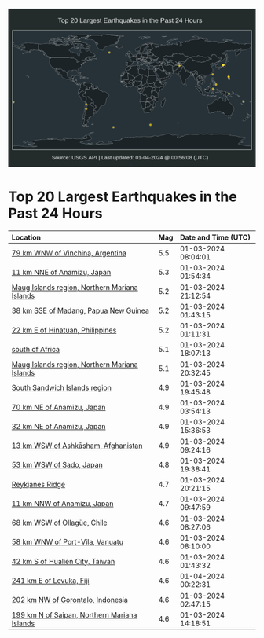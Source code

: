 ![Map](./map.png)

# Top 20 Largest Earthquakes in the Past 24 Hours

| Location | Mag | Date and Time (UTC) |
|:---|:---|:---|
| [79 km WNW of Vinchina, Argentina](https://earthquake.usgs.gov/earthquakes/eventpage/us6000m1cg) | 5.5 | 01-03-2024 08:04:01 |
| [11 km NNE of Anamizu, Japan](https://earthquake.usgs.gov/earthquakes/eventpage/us6000m1bj) | 5.3 | 01-03-2024 01:54:34 |
| [Maug Islands region, Northern Mariana Islands](https://earthquake.usgs.gov/earthquakes/eventpage/us6000m1j9) | 5.2 | 01-03-2024 21:12:54 |
| [38 km SSE of Madang, Papua New Guinea](https://earthquake.usgs.gov/earthquakes/eventpage/us6000m1bg) | 5.2 | 01-03-2024 01:43:15 |
| [22 km E of Hinatuan, Philippines](https://earthquake.usgs.gov/earthquakes/eventpage/us6000m1b7) | 5.2 | 01-03-2024 01:11:31 |
| [south of Africa](https://earthquake.usgs.gov/earthquakes/eventpage/us6000m1hf) | 5.1 | 01-03-2024 18:07:13 |
| [Maug Islands region, Northern Mariana Islands](https://earthquake.usgs.gov/earthquakes/eventpage/us6000m1j0) | 5.1 | 01-03-2024 20:32:45 |
| [South Sandwich Islands region](https://earthquake.usgs.gov/earthquakes/eventpage/us6000m1if) | 4.9 | 01-03-2024 19:45:48 |
| [70 km NE of Anamizu, Japan](https://earthquake.usgs.gov/earthquakes/eventpage/us6000m1bt) | 4.9 | 01-03-2024 03:54:13 |
| [32 km NE of Anamizu, Japan](https://earthquake.usgs.gov/earthquakes/eventpage/us6000m1fl) | 4.9 | 01-03-2024 15:36:53 |
| [13 km WSW of Ashkāsham, Afghanistan](https://earthquake.usgs.gov/earthquakes/eventpage/us6000m1dx) | 4.9 | 01-03-2024 09:24:16 |
| [53 km WSW of Sado, Japan](https://earthquake.usgs.gov/earthquakes/eventpage/us6000m1i6) | 4.8 | 01-03-2024 19:38:41 |
| [Reykjanes Ridge](https://earthquake.usgs.gov/earthquakes/eventpage/us6000m1iz) | 4.7 | 01-03-2024 20:21:15 |
| [11 km NNW of Anamizu, Japan](https://earthquake.usgs.gov/earthquakes/eventpage/us6000m1dz) | 4.7 | 01-03-2024 09:47:59 |
| [68 km WSW of Ollagüe, Chile](https://earthquake.usgs.gov/earthquakes/eventpage/us6000m1cl) | 4.6 | 01-03-2024 08:27:06 |
| [58 km WNW of Port-Vila, Vanuatu](https://earthquake.usgs.gov/earthquakes/eventpage/us6000m1cj) | 4.6 | 01-03-2024 08:10:00 |
| [42 km S of Hualien City, Taiwan](https://earthquake.usgs.gov/earthquakes/eventpage/us6000m1bf) | 4.6 | 01-03-2024 01:43:32 |
| [241 km E of Levuka, Fiji](https://earthquake.usgs.gov/earthquakes/eventpage/us6000m1kd) | 4.6 | 01-04-2024 00:22:31 |
| [202 km NW of Gorontalo, Indonesia](https://earthquake.usgs.gov/earthquakes/eventpage/us6000m1bm) | 4.6 | 01-03-2024 02:47:15 |
| [199 km N of Saipan, Northern Mariana Islands](https://earthquake.usgs.gov/earthquakes/eventpage/us6000m1f9) | 4.6 | 01-03-2024 14:18:51 |
